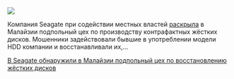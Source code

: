 <!--2025-08-17 06:07:37-->
<div class="yb">
  <div class="rss habr"><img src="https://habrastorage.org/getpro/habr/upload_files/11d/e84/e18/11de84e1890d2664d76c5ef514443560.JPG" /><p>Компания Seagate при содействии местных властей <a href="https://www.heise.de/news/Betrug-mit-Seagate-Festplatten-Festnahmen-in-Malaysia-10530697.html" rel="noopener noreferrer nofollow">раскрыла</a> в Малайзии подпольный цех по производству контрафактных жёстких дисков. Мошенники задействовали бывшие в употреблении модели HDD компании и восстанавливали их,... <p class="titl"><a href="https://habr.com/ru/news/937868/?utm_source=habrahabr&utm_medium=rss&utm_campaign=937868">В Seagate обнаружили в Малайзии подпольный цех по восстановлению жёстких дисков</a></p></div>
</div>

